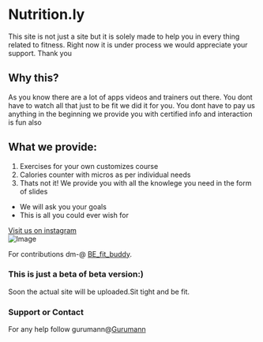 # Nutrition.ly

This site is not just a site but it is solely made to help you in every thing related to fitness. Right 
now it is under process we would appreciate your support.
Thank you

## Why this?

As you know there are a lot of apps videos and trainers out there. You dont have to watch all that just 
to be fit we did it for you. You dont have to pay us anything in the beginning we provide you with certified 
info and interaction is fun also 




## What we provide:

1. Exercises for your own customizes course
2. Calories counter with micros as per individual needs
3. Thats not it! We provide you with all the knowlege you need in the form of slides 
- We will ask you your goals 
- This is all you could ever wish for



[Visit us on instagram](https://www.instagram.com/be_fit_buddy/)  
![Image](https://images-eu.ssl-images-amazon.com/images/I/81DQ3BJpAuL.png)


For contributions dm-@ [BE_fit_buddy](https://www.instagram.com/be_fit_buddy/).

### This is just a beta of beta version:)
Soon the actual site will be uploaded.Sit tight and be fit.

### Support or Contact

For any help follow gurumann@[Gurumann](https://www.youtube.com/channel/UCGMOauU8dOd4mv2bT3Tx57w)
